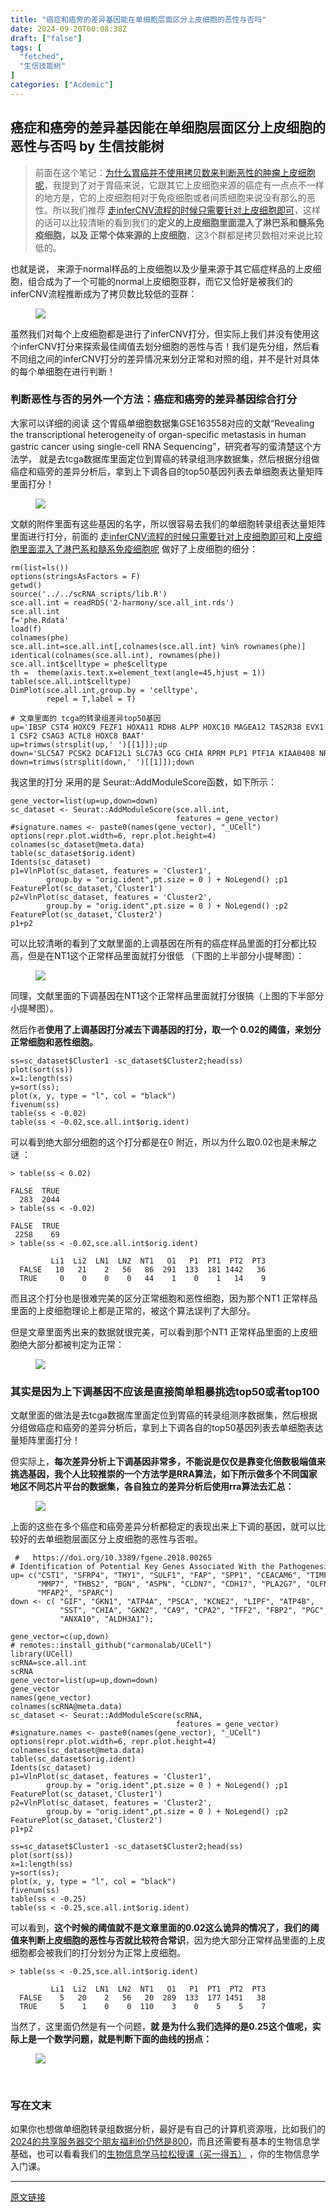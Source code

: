 ```yaml
---
title: "癌症和癌旁的差异基因能在单细胞层面区分上皮细胞的恶性与否吗"
date: 2024-09-20T00:08:38Z
draft: ["false"]
tags: [
  "fetched",
  "生信技能树"
]
categories: ["Acdemic"]
---
```

癌症和癌旁的差异基因能在单细胞层面区分上皮细胞的恶性与否吗 by 生信技能树
------
<div><section data-tool="mdnice编辑器" data-website="https://www.mdnice.com"><blockquote data-tool="mdnice编辑器"><span></span><p>前面在这个笔记：<a href="https://mp.weixin.qq.com/s?__biz=MzAxMDkxODM1Ng==&amp;mid=2247533121&amp;idx=1&amp;sn=e898d5d3df5da109ce55a7c5c7f7c02a&amp;scene=21#wechat_redirect" data-linktype="2">为什么胃癌并不使用拷贝数来判断恶性的肿瘤上皮细胞呢</a>，我提到了对于胃癌来说，它跟其它上皮细胞来源的癌症有一点点不一样的地方是，它的上皮细胞相对于免疫细胞或者间质细胞来说没有那么的恶性。所以我们推荐 <a href="https://mp.weixin.qq.com/s?__biz=MzAxMDkxODM1Ng==&amp;mid=2247533529&amp;idx=1&amp;sn=6c050003bd24d8aa372bc42e515dbfe9&amp;scene=21#wechat_redirect" data-linktype="2">走inferCNV流程的时候只需要针对上皮细胞即可</a>，这样的话可以比较清晰的看到我们的<strong>定义的上皮细胞里面混入了淋巴系和髓系免疫细胞，以及 正常个体来源的上皮细胞</strong>，这3个群都是拷贝数相对来说比较低的。</p></blockquote><p data-tool="mdnice编辑器">也就是说， 来源于normal样品的上皮细胞以及少量来源于其它癌症样品的上皮细胞，组合成为了一个可能的normal上皮细胞亚群，而它又恰好是被我们的inferCNV流程推断成为了拷贝数比较低的亚群：</p><figure data-tool="mdnice编辑器"><img data-imgfileid="100050121" data-ratio="0.9453703703703704" data-src="https://mmbiz.qpic.cn/mmbiz_png/cZNhZQ6j4wyRVeckKeRGkgCIPrINASeZW33vmQ9iaoySfLPV3WtnMXfrranhMgj8IbeJMO7qBZOLyD20IWnricgg/640?wx_fmt=png&amp;from=appmsg" data-type="png" data-w="1080" src="https://mmbiz.qpic.cn/mmbiz_png/cZNhZQ6j4wyRVeckKeRGkgCIPrINASeZW33vmQ9iaoySfLPV3WtnMXfrranhMgj8IbeJMO7qBZOLyD20IWnricgg/640?wx_fmt=png&amp;from=appmsg"></figure><p data-tool="mdnice编辑器">虽然我们对每个上皮细胞都是进行了inferCNV打分，但实际上我们并没有使用这个inferCNV打分来探索最佳阈值去划分细胞的恶性与否！我们是先分组，然后看不同组之间的inferCNV打分的差异情况来划分正常和对照的组，并不是针对具体的每个单细胞在进行判断！</p><h3 data-tool="mdnice编辑器"><span></span><span>判断恶性与否的另外一个方法：癌症和癌旁的差异基因综合打分</span><span></span></h3><p data-tool="mdnice编辑器">大家可以详细的阅读 这个胃癌单细胞数据集GSE163558对应的文献“Revealing the transcriptional heterogeneity of organ-specific metastasis in human gastric cancer using single-cell RNA Sequencing”，研究者写的蛮清楚这个方法学， 就是去tcga数据库里面定位到胃癌的转录组测序数据集，然后根据分组做癌症和癌旁的差异分析后，拿到上下调各自的top50基因列表去单细胞表达量矩阵里面打分！</p><figure data-tool="mdnice编辑器"><img data-imgfileid="100050120" data-ratio="1.1056179775280899" data-src="https://mmbiz.qpic.cn/mmbiz_png/cZNhZQ6j4wyRVeckKeRGkgCIPrINASeZkyXY1GUVxBUd1H3OqoZRkEnGx80Tcg6icBMNVujgtnPOc75FtTKKu1Q/640?wx_fmt=png&amp;from=appmsg" data-type="png" data-w="890" src="https://mmbiz.qpic.cn/mmbiz_png/cZNhZQ6j4wyRVeckKeRGkgCIPrINASeZkyXY1GUVxBUd1H3OqoZRkEnGx80Tcg6icBMNVujgtnPOc75FtTKKu1Q/640?wx_fmt=png&amp;from=appmsg"></figure><p data-tool="mdnice编辑器">文献的附件里面有这些基因的名字，所以很容易去我们的单细胞转录组表达量矩阵里面进行打分，前面的 <a href="https://mp.weixin.qq.com/s?__biz=MzAxMDkxODM1Ng==&amp;mid=2247533529&amp;idx=1&amp;sn=6c050003bd24d8aa372bc42e515dbfe9&amp;scene=21#wechat_redirect" data-linktype="2">走inferCNV流程的时候只需要针对上皮细胞即可</a>和<a href="http://mp.weixin.qq.com/s?__biz=MzAxMDkxODM1Ng==&amp;mid=2247533528&amp;idx=1&amp;sn=c731c51a3478151b7eaa040b4ad19e44&amp;chksm=9b4b0363ac3c8a751f4636764e1a1c23fea8ff87a88692fb057605ff8f6beee7f7bb1cd49de3&amp;scene=21#wechat_redirect" data-linktype="2">上皮细胞里面混入了淋巴系和髓系免疫细胞呢</a> 做好了上皮细胞的细分：</p><pre data-tool="mdnice编辑器"><span></span><code>rm(list=ls())<br>options(stringsAsFactors = <span>F</span>) <br>getwd()<br><span>source</span>(<span>'../../scRNA_scripts/lib.R'</span>) <br>sce.all.int = readRDS(<span>'2-harmony/sce.all_int.rds'</span>)<br>sce.all.int<br>f=<span>'phe.Rdata'</span> <br>load(f) <br>colnames(phe)<br>sce.all.int=sce.all.int[,colnames(sce.all.int) %<span>in</span>% rownames(phe)]<br>identical(colnames(sce.all.int), rownames(phe))<br>sce.all.int$celltype = phe$celltype<br>th =  theme(axis.text.x=element_text(angle=<span>45</span>,hjust = <span>1</span>)) <br>table(sce.all.int$celltype)<br>DimPlot(sce.all.int,group.by = <span>'celltype'</span>,<br>        repel = <span>T</span>,label = <span>T</span>)<br><br><span># 文章里面的 tcga的转录组差异top50基因</span><br>up=<span>'IBSP CST4 HOXC9 FEZF1 HOXA11 RDH8 ALPP HOXC10 MAGEA12 TAS2R38 EVX1 CCL7 C5orf46 DMBX1 HOXC13 FGF19 MAGEA6 HOXC12 R3HDML ALPG MMP8 MAGEA3 HOXC11 PRAC2 SP8 DCSTAMP CST1 PIWIL1 KRTAP4-1 CSF2 CSAG3 ACTL8 HOXC8 BAAT'</span><br>up=trimws(strsplit(up,<span>' '</span>)[[<span>1</span>]]);up<br>down=<span>'SLC5A7 PCSK2 DCAF12L1 SLC7A3 GCG CHIA RPRM PLP1 PTF1A KIAA0408 NR0B1 PEBP4 CCKBR LGI3 HSPB3 PLD5 CCKAR SYT4 NUPR2'</span><br>down=trimws(strsplit(down,<span>' '</span>)[[<span>1</span>]]);down  <br></code></pre><p data-tool="mdnice编辑器">我这里的打分 采用的是 Seurat::AddModuleScore函数，如下所示：</p><pre data-tool="mdnice编辑器"><span></span><code>gene_vector=list(up=up,down=down)  <br>sc_dataset &lt;- Seurat::AddModuleScore(sce.all.int, <br>                                     features = gene_vector) <br><span>#signature.names &lt;- paste0(names(gene_vector), "_UCell") </span><br>options(repr.plot.width=<span>6</span>, repr.plot.height=<span>4</span>)<br>colnames(sc_dataset@meta.data)<br>table(sc_dataset$orig.ident)<br>Idents(sc_dataset)<br>p1=VlnPlot(sc_dataset, features = <span>'Cluster1'</span>, <br>        group.by = <span>"orig.ident"</span>,pt.size = <span>0</span> ) + NoLegend() ;p1<br>FeaturePlot(sc_dataset,<span>'Cluster1'</span>)<br>p2=VlnPlot(sc_dataset, features = <span>'Cluster2'</span>, <br>        group.by = <span>"orig.ident"</span>,pt.size = <span>0</span> ) + NoLegend() ;p2<br>FeaturePlot(sc_dataset,<span>'Cluster2'</span>) <br>p1+p2<br></code></pre><p data-tool="mdnice编辑器">可以比较清晰的看到了文献里面的上调基因在所有的癌症样品里面的打分都比较高，但是在NT1这个正常样品里面就打分很低 （下图的上半部分小提琴图）：</p><figure data-tool="mdnice编辑器"><img data-imgfileid="100050119" data-ratio="0.8055555555555556" data-src="https://mmbiz.qpic.cn/mmbiz_png/cZNhZQ6j4wyRVeckKeRGkgCIPrINASeZ7ARBJgLpBBv7x1f1ib2OKJa8XSb4QqnDsN1ia8lP0WviazibXuCGCV43Kg/640?wx_fmt=png&amp;from=appmsg" data-type="png" data-w="1080" src="https://mmbiz.qpic.cn/mmbiz_png/cZNhZQ6j4wyRVeckKeRGkgCIPrINASeZ7ARBJgLpBBv7x1f1ib2OKJa8XSb4QqnDsN1ia8lP0WviazibXuCGCV43Kg/640?wx_fmt=png&amp;from=appmsg"></figure><p data-tool="mdnice编辑器">同理，文献里面的下调基因在NT1这个正常样品里面就打分很搞（上图的下半部分小提琴图）。</p><p data-tool="mdnice编辑器">然后作者<span><strong>使用了上调基因打分减去下调基因的打分，取一个 0.02的阈值，来划分正常细胞和恶性细胞。</strong></span></p><pre data-tool="mdnice编辑器"><span></span><code>ss=sc_dataset$Cluster1 -sc_dataset$Cluster2;head(ss)<br>plot(sort(ss))<br>x=<span>1</span>:length(ss)<br>y=sort(ss);  <br>plot(x, y, type = <span>"l"</span>, col = <span>"black"</span>)<br>fivenum(ss)<br>table(ss &lt; -<span>0.02</span>)  <br>table(ss &lt; -<span>0.02</span>,sce.all.int$orig.ident) <br></code></pre><p data-tool="mdnice编辑器">可以看到绝大部分细胞的这个打分都是在0 附近，所以为什么取0.02也是未解之谜 ：</p><pre data-tool="mdnice编辑器"><span></span><code>&gt; table(ss &lt; 0.02) <br><br>FALSE  TRUE <br>  283  2044 <br>&gt; table(ss &lt; -0.02) <br><br>FALSE  TRUE <br> 2258    69 <br>&gt; table(ss &lt; -0.02,sce.all.int<span>$orig</span>.ident) <br>       <br>         Li1  Li2  LN1  LN2  NT1   O1   P1  PT1  PT2  PT3<br>  FALSE   10   21    2   56   86  291  133  181 1442   36<br>  TRUE     0    0    0    0   44    1    0    1   14    9<br></code></pre><p data-tool="mdnice编辑器">而且这个打分也是很难完美的区分正常细胞和恶性细胞，因为那个NT1 正常样品里面的上皮细胞理论上都是正常的，被这个算法误判了大部分。</p><p data-tool="mdnice编辑器">但是文章里面秀出来的数据就很完美，可以看到那个NT1 正常样品里面的上皮细胞绝大部分都被判定为正常：</p><figure data-tool="mdnice编辑器"><img data-imgfileid="100050118" data-ratio="0.25092592592592594" data-src="https://mmbiz.qpic.cn/mmbiz_png/cZNhZQ6j4wyRVeckKeRGkgCIPrINASeZCYG59jotz8x3n7QlIXibeF4V3YiaszfywLibjuvsM4V2ticRMU6yq2pMOw/640?wx_fmt=png&amp;from=appmsg" data-type="png" data-w="1080" src="https://mmbiz.qpic.cn/mmbiz_png/cZNhZQ6j4wyRVeckKeRGkgCIPrINASeZCYG59jotz8x3n7QlIXibeF4V3YiaszfywLibjuvsM4V2ticRMU6yq2pMOw/640?wx_fmt=png&amp;from=appmsg"></figure><h3 data-tool="mdnice编辑器"><span></span><span>其实是因为上下调基因不应该是直接简单粗暴挑选top50或者top100</span><span></span></h3><p data-tool="mdnice编辑器">文献里面的做法是去tcga数据库里面定位到胃癌的转录组测序数据集，然后根据分组做癌症和癌旁的差异分析后，拿到上下调各自的top50基因列表去单细胞表达量矩阵里面打分！</p><p data-tool="mdnice编辑器">但实际上，<span><strong>每次差异分析上下调基因非常多，不能说是仅仅是靠变化倍数极端值来挑选基因，我个人比较推崇的一个方法学是RRA算法，如下所示做多个不同国家地区不同芯片平台的数据集，各自独立的差异分析后使用rra算法去汇总：</strong></span></p><figure data-tool="mdnice编辑器"><img data-imgfileid="100050122" data-ratio="2.146919431279621" data-src="https://mmbiz.qpic.cn/mmbiz_png/cZNhZQ6j4wyRVeckKeRGkgCIPrINASeZEyhjPuiaszsqaTmiamoucIwojFEBrsgXrEicjK2342gR90sP3G4tY9a5Q/640?wx_fmt=png&amp;from=appmsg" data-type="png" data-w="844" src="https://mmbiz.qpic.cn/mmbiz_png/cZNhZQ6j4wyRVeckKeRGkgCIPrINASeZEyhjPuiaszsqaTmiamoucIwojFEBrsgXrEicjK2342gR90sP3G4tY9a5Q/640?wx_fmt=png&amp;from=appmsg"></figure><p data-tool="mdnice编辑器">上面的这些在多个癌症和癌旁差异分析都稳定的表现出来上下调的基因，就可以比较好的去单细胞层面区分上皮细胞的恶性与否啦。</p><pre data-tool="mdnice编辑器"><span></span><code> <span>#   https://doi.org/10.3389/fgene.2018.00265</span><br><span># Identification of Potential Key Genes Associated With the Pathogenesis and Prognosis of Gastric Cancer Based on Integrated Bioinformatics Analysis</span><br>up= c(<span>"CST1"</span>, <span>"SFRP4"</span>, <span>"THY1"</span>, <span>"SULF1"</span>, <span>"FAP"</span>, <span>"SPP1"</span>, <span>"CEACAM6"</span>, <span>"TIMP1"</span>, <span>"CLDN1"</span>, <br>      <span>"MMP7"</span>, <span>"THBS2"</span>, <span>"BGN"</span>, <span>"ASPN"</span>, <span>"CLDN7"</span>, <span>"CDH17"</span>, <span>"PLA2G7"</span>, <span>"OLFM4"</span>, <span>"CLDN4"</span>, <br>      <span>"MFAP2"</span>, <span>"SPARC"</span>)<br>down &lt;- c( <span>"GIF"</span>, <span>"GKN1"</span>, <span>"ATP4A"</span>, <span>"PSCA"</span>, <span>"KCNE2"</span>, <span>"LIPF"</span>, <span>"ATP4B"</span>, <br>           <span>"SST"</span>, <span>"CHIA"</span>, <span>"GKN2"</span>, <span>"CA9"</span>, <span>"CPA2"</span>, <span>"TFF2"</span>, <span>"FBP2"</span>, <span>"PGC"</span>, <span>"SOSTDC1"</span>, <span>"CA2"</span>, <br>           <span>"ANXA10"</span>, <span>"ALDH3A1"</span>);<br><br>gene_vector=c(up,down)<br><span># remotes::install_github("carmonalab/UCell")</span><br><span>library</span>(UCell)<br>scRNA=sce.all.int<br>scRNA<br>gene_vector=list(up=up,down=down)<br>gene_vector<br>names(gene_vector)<br>colnames(scRNA@meta.data)<br>sc_dataset &lt;- Seurat::AddModuleScore(scRNA, <br>                                     features = gene_vector) <br><span>#signature.names &lt;- paste0(names(gene_vector), "_UCell") </span><br>options(repr.plot.width=<span>6</span>, repr.plot.height=<span>4</span>)<br>colnames(sc_dataset@meta.data)<br>table(sc_dataset$orig.ident)<br>Idents(sc_dataset)<br>p1=VlnPlot(sc_dataset, features = <span>'Cluster1'</span>, <br>        group.by = <span>"orig.ident"</span>,pt.size = <span>0</span> ) + NoLegend() ;p1<br>FeaturePlot(sc_dataset,<span>'Cluster1'</span>)<br>p2=VlnPlot(sc_dataset, features = <span>'Cluster2'</span>, <br>        group.by = <span>"orig.ident"</span>,pt.size = <span>0</span> ) + NoLegend() ;p2<br>FeaturePlot(sc_dataset,<span>'Cluster2'</span>) <br>p1+p2<br><br>ss=sc_dataset$Cluster1 -sc_dataset$Cluster2;head(ss)<br>plot(sort(ss))<br>x=<span>1</span>:length(ss)<br>y=sort(ss);  <br>plot(x, y, type = <span>"l"</span>, col = <span>"black"</span>)<br>fivenum(ss)<br>table(ss &lt; -<span>0.25</span>)  <br>table(ss &lt; -<span>0.25</span>,sce.all.int$orig.ident) <br></code></pre><p data-tool="mdnice编辑器">可以看到，<strong>这个时候的阈值就不是文章里面的0.02这么诡异的情况了，我们的阈值来判断上皮细胞的恶性与否就比较符合常识</strong>，因为绝大部分正常样品里面的上皮细胞都会被我们的打分划分为正常上皮细胞。</p><pre data-tool="mdnice编辑器"><span></span><code>&gt; table(ss &lt; -0.25,sce.all.int<span>$orig</span>.ident) <br>       <br>         Li1  Li2  LN1  LN2  NT1   O1   P1  PT1  PT2  PT3<br>  FALSE    5   20    2   56   20  289  133  177 1451   38<br>  TRUE     5    1    0    0  110    3    0    5    5    7<br></code></pre><p data-tool="mdnice编辑器">当然了，这里面仍然是有一个问题，<span><strong>就 是为什么我们选择的是0.25这个值呢，实际上是一个数学问题，就是判断下面的曲线的拐点：</strong></span></p><figure data-tool="mdnice编辑器"><img data-imgfileid="100050127" data-ratio="0.49537037037037035" data-src="https://mmbiz.qpic.cn/mmbiz_png/cZNhZQ6j4wyRVeckKeRGkgCIPrINASeZjdhSXTxtuWYq0oGibmffcHSqhCVgicD3OeaFhtO1XwzfIL6bWiaosicB7g/640?wx_fmt=png&amp;from=appmsg" data-type="png" data-w="1080" src="https://mmbiz.qpic.cn/mmbiz_png/cZNhZQ6j4wyRVeckKeRGkgCIPrINASeZjdhSXTxtuWYq0oGibmffcHSqhCVgicD3OeaFhtO1XwzfIL6bWiaosicB7g/640?wx_fmt=png&amp;from=appmsg"></figure><figure data-tool="mdnice编辑器"><br></figure><section data-tool="mdnice编辑器" data-website="https://www.mdnice.com"><h3 data-tool="mdnice编辑器"><span>写在文末</span></h3></section><p>如果你也想做单细胞转录组数据分析，<span>最好是有自己的计算机资源哦，比如我们的</span><a href="https://mp.weixin.qq.com/s?__biz=MzAxMDkxODM1Ng==&amp;mid=2247528363&amp;idx=1&amp;sn=5e02f3e9b2e148191e23ebc2c0d780e7&amp;scene=21#wechat_redirect" data-linktype="2">2024的共享服务器交个朋友福利价仍然是800</a><span>，而且还需要有基本的生物信息学基础，也可以看看我们的</span><a target="_blank" href="http://mp.weixin.qq.com/s?__biz=MzAxMDkxODM1Ng==&amp;mid=2247531929&amp;idx=1&amp;sn=f6f16b7bf6b907360d6d0052e3d10cf6&amp;chksm=9b4b3d22ac3cb434b6aa7753a4cf0f266578147ccf10b49cc834e46af578ee6de99be0accb30&amp;scene=21#wechat_redirect" textvalue="生物信息学马拉‍松授课（买一得五）" linktype="text" imgurl="" imgdata="null" data-itemshowtype="0" tab="innerlink" data-linktype="2" hasload="1">生物信息学马拉松授课（买一得五）</a><span> ，你的生物信息学入门课。 </span></p></section><p><mp-style-type data-value="3"></mp-style-type></p></div>  
<hr>
<a href="https://mp.weixin.qq.com/s/ai22FrXM4I7L_b6g2NJfiw",target="_blank" rel="noopener noreferrer">原文链接</a>
